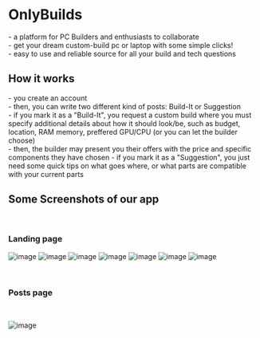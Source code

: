 <h1>OnlyBuilds</h1>
<p>
- a platform for PC Builders and enthusiasts to collaborate <br>
- get your dream custom-build pc or laptop with some simple clicks! <br>
- easy to use and reliable source for all your build and tech questions <br>
</p>

 
<h2>How it works</h2>
<p>
- you create an account <br>
- then, you can write two different kind of posts: Build-It or Suggestion <br>
- if you mark it as a "Build-It", you request a custom build where you must specify additional details about how it should look/be, such as budget,
  location, RAM memory, preffered GPU/CPU (or you can let the builder choose) <br>
- then, the builder may present you their offers with the price and specific components they have chosen
- if you mark it as a "Suggestion", you just need some quick tips on what goes where, or what parts are compatible with your current parts <br>
</p>

<h2>Some Screenshots of our app</h2>
<br>
<h3>Landing page</h3>

![image](https://user-images.githubusercontent.com/96503449/213898895-15b6ca7e-e677-4ea2-a61a-dd6e3f0f7550.png)
![image](https://user-images.githubusercontent.com/96503449/213898914-b2960e2c-69da-4d93-abbb-c35a85621f30.png)
![image](https://user-images.githubusercontent.com/96503449/213898927-dfa6f429-8d40-40d3-8d8d-39e1ee347d22.png)
![image](https://user-images.githubusercontent.com/96503449/213898936-dc2c9800-45fa-4e3d-9ca6-da1f88ec32d7.png)
![image](https://user-images.githubusercontent.com/96503449/213898943-03b9980b-447c-45db-bfa8-a81f91e58b23.png)
![image](https://user-images.githubusercontent.com/96503449/213898955-31220775-f74c-44e3-a5d8-d790440e7829.png)
![image](https://user-images.githubusercontent.com/96503449/213898964-2e97c6de-3abb-47ae-b554-f534320c7cf0.png)

<br>
<h3>Posts page</h3>
<br>

![image](https://user-images.githubusercontent.com/96503449/213898980-9def10da-6d41-40cd-9c94-5f8dd789f76b.png)
